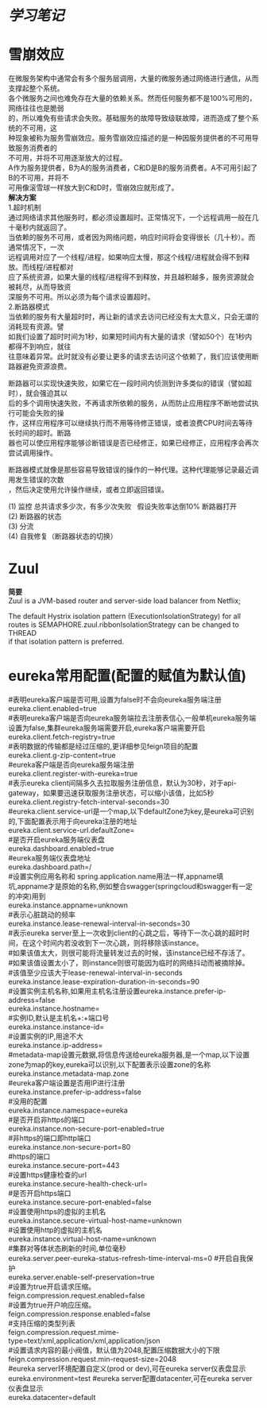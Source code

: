 **_学习笔记_**
===

雪崩效应
===
在微服务架构中通常会有多个服务层调用，大量的微服务通过网络进行通信，从而支撑起整个系统。  
各个微服务之间也难免存在大量的依赖关系。然而任何服务都不是100%可用的，网络往往也是脆弱  
的，所以难免有些请求会失败。基础服务的故障导致级联故障，进而造成了整个系统的不可用，这  
种现象被称为服务雪崩效应。服务雪崩效应描述的是一种因服务提供者的不可用导致服务消费者的  
不可用，并将不可用逐渐放大的过程。  
A作为服务提供者，B为A的服务消费者，C和D是B的服务消费者。A不可用引起了B的不可用，并将不  
可用像滚雪球一样放大到C和D时，雪崩效应就形成了。  
**解决方案**    
1.超时机制  
通过网络请求其他服务时，都必须设置超时。正常情况下，一个远程调用一般在几十毫秒内就返回了。  
当依赖的服务不可用，或者因为网络问题，响应时间将会变得很长（几十秒）。而通常情况下，一次  
远程调用对应了一个线程/进程，如果响应太慢，那这个线程/进程就会得不到释放。而线程/进程都对  
应了系统资源，如果大量的线程/进程得不到释放，并且越积越多，服务资源就会被耗尽，从而导致资  
深服务不可用。所以必须为每个请求设置超时。  
2.断路器模式  
当依赖的服务有大量超时时，再让新的请求去访问已经没有太大意义，只会无谓的消耗现有资源。譬  
如我们设置了超时时间为1秒，如果短时间内有大量的请求（譬如50个）在1秒内都得不到响应，就往  
往意味着异常。此时就没有必要让更多的请求去访问这个依赖了，我们应该使用断路器避免资源浪费。  
  
断路器可以实现快速失败，如果它在一段时间内侦测到许多类似的错误（譬如超时），就会强迫其以  
后的多个调用快速失败，不再请求所依赖的服务，从而防止应用程序不断地尝试执行可能会失败的操  
作，这样应用程序可以继续执行而不用等待修正错误，或者浪费CPU时间去等待长时间的超时。断路  
器也可以使应用程序能够诊断错误是否已经修正，如果已经修正，应用程序会再次尝试调用操作。  
  
断路器模式就像是那些容易导致错误的操作的一种代理。这种代理能够记录最近调用发生错误的次数  
，然后决定使用允许操作继续，或者立即返回错误。  
  
(1) 监控 总共请求多少次，有多少次失败   假设失败率达倒10% 断路器打开  
(2) 断路器的状态  
(3) 分流  
(4) 自我修复（断路器状态的切换）


Zuul
===
**简要**  
Zuul is a JVM-based router and server-side load balancer from Netflix;  

The default Hystrix isolation pattern (ExecutionIsolationStrategy) for all   
routes is SEMAPHORE.zuul.ribbonIsolationStrategy can be changed to THREAD   
if that isolation pattern is preferred.    


eureka常用配置(配置的赋值为默认值)
===
#表明eureka客户端是否可用,设置为false时不会向eureka服务端注册  
eureka.client.enabled=true  
#表明eureka客户端是否向eureka服务端拉去注册表信心,一般单机eureka服务端设置为false,集群eureka服务端需要开启,eureka客户端需要开启  
eureka.client.fetch-registry=true  
#表明数据的传输都是经过压缩的,更详细参见feign项目的配置  
eureka.client.g-zip-content=true  
#eureka客户端是否向eureka服务端注册  
eureka.client.register-with-eureka=true  
#表示eureka client间隔多久去拉取服务注册信息，默认为30秒，对于api-gateway，如果要迅速获取服务注册状态，可以缩小该值，比如5秒  
eureka.client.registry-fetch-interval-seconds=30  
#eureka.client.service-url是一个map,以下defaultZone为key,是eureka可识别的,下面配置表示用于向eureka注册的地址  
eureka.client.service-url.defaultZone=  
#是否开启eureka服务端仪表盘  
eureka.dashboard.enabled=true  
#eureka服务端仪表盘地址  
eureka.dashboard.path=/  
#设置实例应用名称和 spring.application.name用法一样,appname填坑,appname才是原始的名称,例如整合swagger(springcloud和swagger有一定的冲突)用到  
eureka.instance.appname=unknown  
#表示心脏跳动的频率  
eureka.instance.lease-renewal-interval-in-seconds=30  
#表示eureka server至上一次收到client的心跳之后，等待下一次心跳的超时时间，在这个时间内若没收到下一次心跳，则将移除该instance。  
#如果该值太大，则很可能将流量转发过去的时候，该instance已经不存活了。  
#如果该值设置太小了，则instance则很可能因为临时的网络抖动而被摘除掉。  
#该值至少应该大于lease-renewal-interval-in-seconds  
eureka.instance.lease-expiration-duration-in-seconds=90  
#设置实例主机名称,如果用主机名注册设置eureka.instance.prefer-ip-address=false  
eureka.instance.hostname=  
#实例ID,默认是主机名+:+端口号  
eureka.instance.instance-id=  
#设置实例的IP,用途不大  
eureka.instance.ip-address=  
#metadata-map设置元数据,将信息传送给eureka服务器,是一个map,以下设置zone为map的key,eureka可以识别,以下配置表示设置zone的名称  
eureka.instance.metadata-map.zone  
#eureka客户端设置是否用IP进行注册  
eureka.instance.prefer-ip-address=false  
#没用的配置  
eureka.instance.namespace=eureka  
#是否开启非https的端口  
eureka.instance.non-secure-port-enabled=true  
#非https的端口即http端口  
eureka.instance.non-secure-port=80  
#https的端口  
eureka.instance.secure-port=443  
#设置https健康检查的url  
eureka.instance.secure-health-check-url=  
#是否开启https端口  
eureka.instance.secure-port-enabled=false  
#设置使用https的虚拟的主机名  
eureka.instance.secure-virtual-host-name=unknown  
#设置使用http的虚拟的主机名  
eureka.instance.virtual-host-name=unknown  
#集群对等体状态刷新的时间,单位毫秒  
eureka.server.peer-eureka-status-refresh-time-interval-ms=0 
#开启自我保护  
eureka.server.enable-self-preservation=true  
#设置为true开启请求压缩。  
feign.compression.request.enabled=false  
#设置为true开户响应压缩。  
feign.compression.response.enabled=false  
#支持压缩的类型列表  
feign.compression.request.mime-type=text/xml,application/xml,application/json  
#设置请求内容的最小阀值，默认值为2048,配置压缩数据大小的下限  
feign.compression.request.min-request-size=2048  
#eureka server环境配置自定义(prod or dev),可在eureka server仪表盘显示 
eureka.environment=test
#eureka server配置datacenter,可在eureka server仪表盘显示  
eureka.datacenter=default  

  